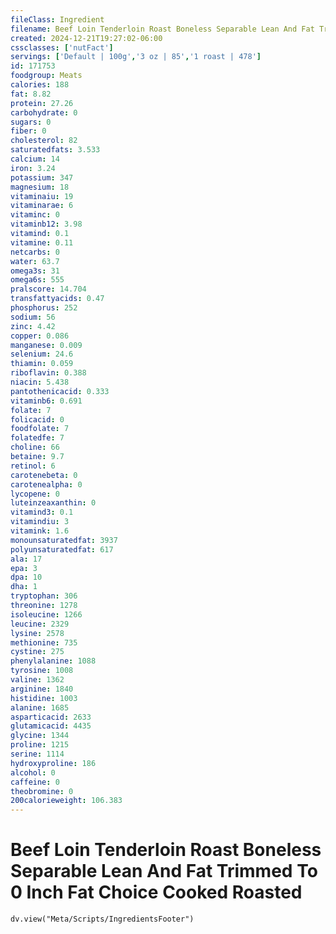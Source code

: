 ```yaml
---
fileClass: Ingredient
filename: Beef Loin Tenderloin Roast Boneless Separable Lean And Fat Trimmed To 0 Inch Fat Choice Cooked Roasted
created: 2024-12-21T19:27:02-06:00
cssclasses: ['nutFact']
servings: ['Default | 100g','3 oz | 85','1 roast | 478']
id: 171753
foodgroup: Meats
calories: 188
fat: 8.82
protein: 27.26
carbohydrate: 0
sugars: 0
fiber: 0
cholesterol: 82
saturatedfats: 3.533
calcium: 14
iron: 3.24
potassium: 347
magnesium: 18
vitaminaiu: 19
vitaminarae: 6
vitaminc: 0
vitaminb12: 3.98
vitamind: 0.1
vitamine: 0.11
netcarbs: 0
water: 63.7
omega3s: 31
omega6s: 555
pralscore: 14.704
transfattyacids: 0.47
phosphorus: 252
sodium: 56
zinc: 4.42
copper: 0.086
manganese: 0.009
selenium: 24.6
thiamin: 0.059
riboflavin: 0.388
niacin: 5.438
pantothenicacid: 0.333
vitaminb6: 0.691
folate: 7
folicacid: 0
foodfolate: 7
folatedfe: 7
choline: 66
betaine: 9.7
retinol: 6
carotenebeta: 0
carotenealpha: 0
lycopene: 0
luteinzeaxanthin: 0
vitamind3: 0.1
vitamindiu: 3
vitamink: 1.6
monounsaturatedfat: 3937
polyunsaturatedfat: 617
ala: 17
epa: 3
dpa: 10
dha: 1
tryptophan: 306
threonine: 1278
isoleucine: 1266
leucine: 2329
lysine: 2578
methionine: 735
cystine: 275
phenylalanine: 1088
tyrosine: 1008
valine: 1362
arginine: 1840
histidine: 1003
alanine: 1685
asparticacid: 2633
glutamicacid: 4435
glycine: 1344
proline: 1215
serine: 1114
hydroxyproline: 186
alcohol: 0
caffeine: 0
theobromine: 0
200calorieweight: 106.383
---
```


# Beef Loin Tenderloin Roast Boneless Separable Lean And Fat Trimmed To 0 Inch Fat Choice Cooked Roasted

```dataviewjs
dv.view("Meta/Scripts/IngredientsFooter")
```